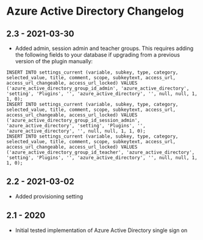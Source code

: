 # Azure Active Directory Changelog

## 2.3 - 2021-03-30

* Added admin, session admin and teacher groups. This requires adding the following fields to your database if 
  upgrading from a previous version of the plugin manually:
```
INSERT INTO settings_current (variable, subkey, type, category, selected_value, title, comment, scope, subkeytext, access_url, access_url_changeable, access_url_locked) VALUES ('azure_active_directory_group_id_admin', 'azure_active_directory', 'setting', 'Plugins', '', 'azure_active_directory', '', null, null, 1, 1, 0);
INSERT INTO settings_current (variable, subkey, type, category, selected_value, title, comment, scope, subkeytext, access_url, access_url_changeable, access_url_locked) VALUES ('azure_active_directory_group_id_session_admin', 'azure_active_directory', 'setting', 'Plugins', '', 'azure_active_directory', '', null, null, 1, 1, 0);
INSERT INTO settings_current (variable, subkey, type, category, selected_value, title, comment, scope, subkeytext, access_url, access_url_changeable, access_url_locked) VALUES ('azure_active_directory_group_id_teacher', 'azure_active_directory', 'setting', 'Plugins', '', 'azure_active_directory', '', null, null, 1, 1, 0);
```

## 2.2 - 2021-03-02

* Added provisioning setting

## 2.1 - 2020

* Initial tested implementation of Azure Active Directory single sign on